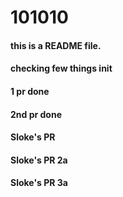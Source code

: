 # 101010
#### this is a README file.
#### checking few things init
#### 1 pr done
#### 2nd pr done
#### Sloke's PR
#### Sloke's PR 2a
#### Sloke's PR 3a
